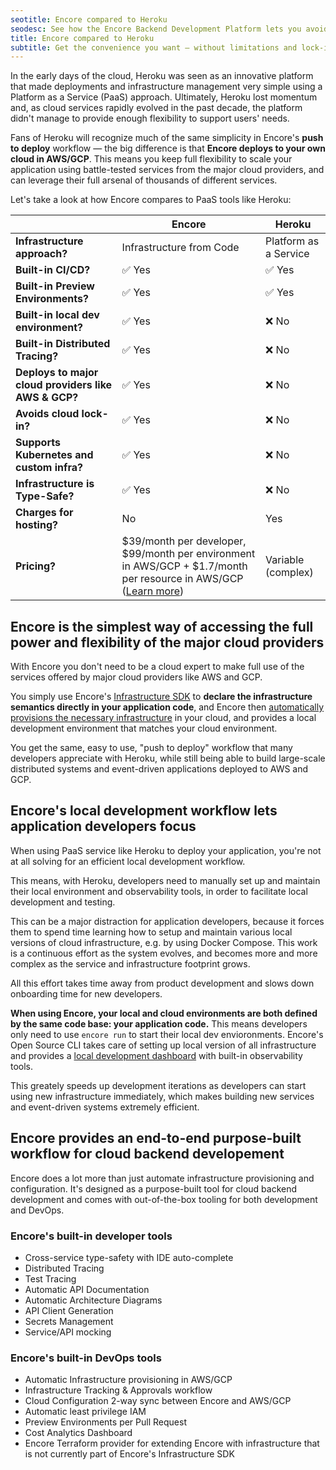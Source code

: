 ```yaml
---
seotitle: Encore compared to Heroku
seodesc: See how the Encore Backend Development Platform lets you avoid the lock-in problems of using Heroku.
title: Encore compared to Heroku
subtitle: Get the convenience you want — without limitations and lock-in
---
```


In the early days of the cloud, Heroku was seen as an innovative platform that made deployments and infrastructure management very simple using a Platform as a Service (PaaS) approach. Ultimately, Heroku lost momentum and, as cloud services rapidly evolved in the past decade, the platform didn't manage to provide enough flexibility to support users' needs.

Fans of Heroku will recognize much of the same simplicity in Encore's **push to deploy** workflow — the big difference is that **Encore deploys to your own cloud in AWS/GCP**. This means you keep full flexibility to scale your application using battle-tested services from the major cloud providers, and can leverage their full arsenal of thousands of different services.

Let's take a look at how Encore compares to PaaS tools like Heroku:

|                                                      | Encore                                                                                                                                        | Heroku                |
| ---------------------------------------------------- | --------------------------------------------------------------------------------------------------------------------------------------------- | --------------------- |
| **Infrastructure approach?**                         | Infrastructure from Code                                                                                                                      | Platform as a Service |
| **Built-in CI/CD?**                                  | ✅︎ Yes                                                                                                                                         | ✅︎ Yes                 |
| **Built-in Preview Environments?**                   | ✅︎ Yes                                                                                                                                         | ✅︎ Yes                 |
| **Built-in local dev environment?**                  | ✅︎ Yes                                                                                                                                         | ❌ No                  |
| **Built-in Distributed Tracing?**                    | ✅︎ Yes                                                                                                                                         | ❌ No                  |
| **Deploys to major cloud providers like AWS & GCP?** | ✅︎ Yes                                                                                                                                         | ❌ No                  |
| **Avoids cloud lock-in?**                            | ✅︎ Yes                                                                                                                                         | ❌ No                  |
| **Supports Kubernetes and custom infra?**            | ✅︎ Yes                                                                                                                                         | ❌ No                  |
| **Infrastructure is Type-Safe?**                     | ✅︎ Yes                                                                                                                                         | ❌ No                  |
| **Charges for hosting?**                             | No                                                                                                                                            | Yes                   |
| **Pricing?**                                         | $39/month per developer, $99/month per environment in AWS/GCP + $1.7/month per resource in AWS/GCP ([Learn more](https://encore.dev/pricing)) | Variable (complex)    |

## Encore is the simplest way of accessing the full power and flexibility of the major cloud providers

With Encore you don't need to be a cloud expert to make full use of the services offered by major cloud providers like AWS and GCP.

You simply use Encore's [Infrastructure SDK](/docs/primitives) to **declare the infrastructure semantics directly in your application code**, and Encore then [automatically provisions the necessary infrastructure](/docs/deploy/infra) in your cloud, and provides a local development environment that matches your cloud environment.

You get the same, easy to use, "push to deploy" workflow that many developers appreciate with Heroku, while still being able to build large-scale distributed systems and event-driven applications deployed to AWS and GCP.

## Encore's local development workflow lets application developers focus

When using PaaS service like Heroku to deploy your application, you're not at all solving for an efficient local development workflow.

This means, with Heroku, developers need to manually set up and maintain their local environment and observability tools, in order to facilitate local development and testing.

This can be a major distraction for application developers, because it forces them to spend time learning how to setup and maintain various local versions of cloud infrastructure, e.g. by using Docker Compose. This work is a continuous effort as the system evolves, and becomes more and more complex as the service and infrastructure footprint grows.

All this effort takes time away from product development and slows down onboarding time for new developers.

**When using Encore, your local and cloud environments are both defined by the same code base: your application code.** This means developers only need to use `encore run` to start their local dev envioronments. Encore's Open Source CLI takes care of setting up local version of all infrastructure and provides a [local development dashboard](/docs/observability/dev-dash) with built-in observability tools.

This greately speeds up development iterations as developers can start using new infrastructure immediately, which makes building new services and event-driven systems extremely efficient.

## Encore provides an end-to-end purpose-built workflow for cloud backend developement

Encore does a lot more than just automate infrastructure provisioning and configuration. It's designed as a purpose-built tool for cloud backend development and comes with out-of-the-box tooling for both development and DevOps.

### Encore's built-in developer tools
- Cross-service type-safety with IDE auto-complete
- Distributed Tracing
- Test Tracing
- Automatic API Documentation
- Automatic Architecture Diagrams
- API Client Generation
- Secrets Management
- Service/API mocking

### Encore's built-in DevOps tools
- Automatic Infrastructure provisioning in AWS/GCP
- Infrastructure Tracking & Approvals workflow
- Cloud Configuration 2-way sync between Encore and AWS/GCP
- Automatic least privilege IAM
- Preview Environments per Pull Request
- Cost Analytics Dashboard
- Encore Terraform provider for extending Encore with infrastructure that is not currently part of Encore's Infrastructure SDK
